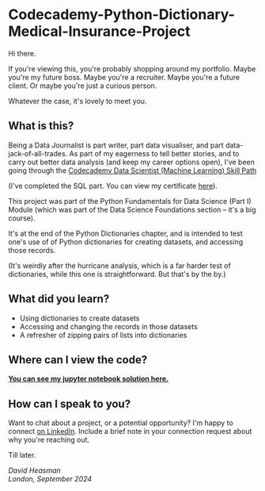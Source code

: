 # Codecademy-Python-Dictionary-Medical-Insurance-Project
Hi there. 

If you're viewing this, you're probably shopping around my portfolio. Maybe you're my future boss. Maybe you're a recruiter. Maybe you're a future client. Or maybe you're just a curious person. 

Whatever the case, it's lovely to meet you. 

## What is this?

Being a Data Journalist is part writer, part data visualiser, and part data-jack-of-all-trades. As part of my eagerness to tell better stories, and to carry out better data analysis (and keep my career options open), I've been going through the [Codecademy Data Scientist (Machine Learning) Skill Path](https://www.codecademy.com/learn/paths/data-science) 

(I've completed the SQL part. You can view my certificate [here](https://drive.google.com/file/d/1Legrq2X0gKU4fsR8XU_1eY_9k3Ftid8g/view?usp=drive_link)). 

This project was part of the Python Fundamentals for Data Science (Part I) Module (which was part of the Data Science Foundations section – it's a big course). 

It's at the end of the Python Dictionaries chapter, and is intended to test one's use of of Python dictionaries for creating datasets, and accessing those records.

(It's weirdly after the hurricane analysis, which is a far harder test of dictionaries, while this one is straightforward. But that's by the by.)

## What did you learn?

* Using dictionaries to create datasets
* Accessing and changing the records in those datasets
* A refresher of zipping pairs of lists into dictionaries

## Where can I view the code?

**[You can see my jupyter notebook solution here.](https://nbviewer.org/github/david-heasman00/Codecademy-Python-Dictionary-Medical-Insurance-Project/blob/main/Python%20Dictionaries%20Medical%20Insurance.ipynb)**

## How can I speak to you?

Want to chat about a project, or a potential opportunity? I'm happy to connect [on LinkedIn](https://www.linkedin.com/in/davidheasman/). Include a brief note in your connection request about why you're reaching out. 

Till later. 

*David Heasman*\
*London, September 2024*
